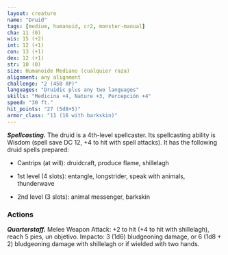 ```yaml
---
layout: creature
name: "Druid"
tags: [medium, humanoid, cr2, monster-manual]
cha: 11 (0)
wis: 15 (+2)
int: 12 (+1)
con: 13 (+1)
dex: 12 (+1)
str: 10 (0)
size: Humanoide Mediano (cualquier raza)
alignment: any alignment
challenge: "2 (450 XP)"
languages: "Druidic plus any two languages"
skills: "Medicina +4, Nature +3, Percepción +4"
speed: "30 ft."
hit_points: "27 (5d8+5)"
armor_class: "11 (16 with barkskin)"
---
```


***Spellcasting.*** The druid is a 4th-level spellcaster. Its spellcasting ability is Wisdom (spell save DC 12, +4 to hit with spell attacks). It has the following druid spells prepared:

* Cantrips (at will): druidcraft, produce flame, shillelagh

* 1st level (4 slots): entangle, longstrider, speak with animals, thunderwave

* 2nd level (3 slots): animal messenger, barkskin

### Actions

***Quarterstaff.*** Melee Weapon Attack: +2 to hit (+4 to hit with shillelagh), reach 5 pies, un objetivo. Impacto: 3 (1d6) bludgeoning damage, or 6 (1d8 + 2) bludgeoning damage with shillelagh or if wielded with two hands.